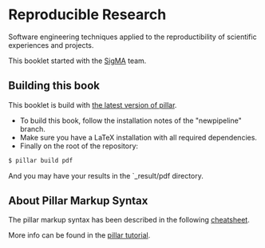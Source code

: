 # Reproducible Research

Software engineering techniques applied to the reproductibility of scientific experiences and projects.

This booklet started with the [SigMA](https://www.cristal.univ-lille.fr/?rubrique29&eid=30) team.

## Building this book

This booklet is build with [the latest version of pillar](https://github.com/pillar-markup/pillar/tree/newpipeline).

 - To build this book, follow the installation notes of the "newpipeline" branch.
 - Make sure you have a LaTeX installation with all required dependencies.
 - Finally on the root of the repository:

```bash
$ pillar build pdf
```

And you may have your results in the `_result/pdf directory.

## About Pillar Markup Syntax

The pillar markup syntax has been described in the following [cheatsheet](https://www.cheatography.com/benjaminvanryseghem/cheat-sheets/pillar/).

More info can be found in the [pillar tutorial](https://ci.inria.fr/pharo-contribution/job/EnterprisePharoBook/lastSuccessfulBuild/artifact/book-result/PillarChap/Pillar.html).